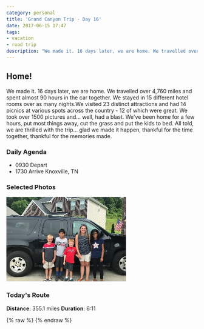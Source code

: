 ```yaml
---
category: personal
title: 'Grand Canyon Trip - Day 16'
date: 2017-06-15 17:47
tags:
- vacation
- road trip
description: "We made it. 16 days later, we are home. We travelled over 4,760 miles and spent almost 90 hours in the car together. We stayed in 15 different hotel rooms over as many nights. We visited 23 distinct attractions and had 14 picnics at various spots across the country - 12 of which were great. We took over 1500 pictures and... well, had a blast. We've been home for a few hours, put most things away, cut the grass and put the kids to bed. All told, we are thrilled with the trip... glad we made it happen, thankful for the time together, thankful for the memories made."
---
```


## Home!
We made it. 16 days later, we are home. We travelled over 4,760 miles and spent almost 90 hours in the car together. We stayed in 15 different hotel rooms over as many nights.We visited 23 distinct attractions and had 14 picnics at various spots across the country - 12 of which were great. We took over 1500 pictures and... well, had a blast. We've been home for a few hours, put most things away, cut the grass and put the kids to bed. All told, we are thrilled with the trip... glad we made it happen, thankful for the time together, thankful for the memories made.


### Daily Agenda
- 0930 Depart
- 1730 Arrive Knoxville, TN


### Selected Photos
<div>

<a class="example-image-link" href="/images/IMG_0607.jpg" data-lightbox="daily-1" data-title="Proof we survivied"><img class="example-image lb_image" src="/images/IMG_0607_thumb.jpg" alt="image-1" /></a>

</div>


### Today's Route
__Distance__: 355.1 miles __Duration__: 6:11

<div id="map"></div>
{% raw %}
<script>
    var stops = [
        {name: 'SpringHill Suites', lat: 35.2024086, lon: -89.782424},
        {name: 'Home', lat: 35.9586595, lon: -84.065509}
    ];

    var encoded_route = "{yzuEns}bPoHks@cW{l@{Wop@k\\it@q^et@c_@au@ga@kx@k_@wz@w[mv@{[sv@{\\sx@s\\_x@i\\kw@y\\gx@u\\}w@u\\_x@{\\ix@u]}y@_b@ot@wd@cs@oc@kq@qd@yr@}d@ws@}d@ms@qd@cs@ab@wv@o[e|@i[o|@m[y|@g[g|@q[c}@w[c}@_Zuy@yZm{@{Va~@{Ra`AwRg`A{R_`A_Vo~@__@mx@ca@ev@o[ql@q_@ys@s_@{s@c`@ut@c^mq@_^eq@g_@es@g_@is@q`@}t@ka@gq@a`@ir@g^es@u\\sp@mZ{l@y\\wp@ob@{h@ar@cOut@mPyt@mPsu@_Q_s@_Pau@sPol@y^uM}`AkMi`AyQsdAkXq_AyWk~@wVc~@_Qs|@iP_z@sP{z@gPqy@_Owu@cNir@_Oqu@aM_o@{Lgn@kOwv@sPa|@}Omx@qPoz@cQe|@gTi{@uVk{@}Vy{@uWq~@sUy}@oSc~@_Tq`AqSg_AySi`AaTgaAsRa`AuQg_AyQc`AyQ}_AsQi_AwQs_AuUiaAsW}}@{Tqw@}Nio@cRuy@yRa|@mQy|@cJq`AgJy`AeJg`AmJobAoJkaA{H}~@W{aAWgeAUoaAoNi|@iYi{@mWk|@wUsy@{Uwy@qVs{@eWa}@iUq`A{Rg_AgSe`AcQqy@yL}k@{P{x@{Qk{@wU}v@}\\kw@}[su@sYmz@eLm|@aIwy@uIi}@cJk_AiJm`A}Iq~@qNc_AmPgcAoP{cAqP{cAcPgbAcPebAySycAeXmbA}Uw|@gWc`AiOuaAwKs_AqWy_AcTaaA}HocAyHidA{HoeAkPqaAwSqbAuN}dAmN}cAoNecAoHmdAlEy~@vEkeAnFofAbEagAsB_dAsIoeAmIcdAkHu{@t@{}@jDucA_IsbAuP_cAePuaAwPu_A{\\iy@y^{y@c_@{z@m_@g{@__@yy@a_@mz@a_@oz@wXqo@gMmq@`@am@bBwz@~B}eA`CygAZy_AQ_bAiHq`A`KqaApPm_A_G}eAdPk`AsCqeAuBcgA_SucAwBmeAg_@ev@mYq}@uRiaAEocAKefArGk`A|Gsz@uHgw@aIww@oI}y@hPgaA|UyaAtFmfAhFqdAvEgbA_Ps}@o]wx@oOy~@aAmaAyGy}@mUgx@sW_|@c\\ux@o_@ew@s`@}v@wf@wp@of@oo@q^su@yZqw@gd@}o@e`@}p@_c@ip@cl@}e@in@mc@m[y|@kc@_v@aRsaAsOybAqZsx@oa@kp@}Vg~@qV{~@uDmbAlIadAnDeeAmS}}@uZ}y@_Y}y@qH}aA}GmbAaS{{@}Yo{@cKo|@Rg_AiDc_AuImaAoIcbA}BucAI}bAoFsdA`JybArRuaA`OudAoGydAySy`AeYa}@{W_{@hTqy@fRix@eJqr@a]oy@k\\uz@c\\ix@{d@_r@_q@q]{k@{h@kj@eh@qd@ub@o]sr@qWey@kI__A}IuaA}HsaAZqcAdIo`Ab`@qv@nSkx@pAk}@i@c~@oAk~@yAg}@rLmaA~G{aAa[az@iYqu@uZww@gk@gd@}q@aYqe@wl@wd@wq@if@ik@ga@eq@_g@_g@id@go@}_@{k@}Zoh@wH{m@sHwp@oGeo@M{w@kEw}@kNau@ca@oVk_@kYmNcm@yLym@|Zk^ld@kObi@g\\ze@qk@_Cuq@kVuu@_A{q@jQql@tV{f@`V}e@jPsg@Eml@cG_r@qGgs@aG{q@`Byu@~F{t@zCwz@|Bsz@qE}y@y[mt@o\\sn@{[om@{^er@g]{o@wVeu@i@{~@bBw~@vAky@bBg~@fBg_A~Aw}@`Bsy@kGcx@sJwq@lQmQ`EDa^w\\mGyq@_F_aAuGkaA_HoaA{GkaAsGiaAaHqaA}GcaA{GoaAeGqaAj@gbAt@u`At@su@j@yy@v@g_Ar@y}@r@m{@r@k|@t@o|@p@uv@p@q{@gH{w@oLqz@wLw{@cMm}@uM{_AkEoaA]gbA_@mbAe@ebAbDsaArHoaAxHmaAlOy~@zYgx@~Zgz@xXcv@zRwi@jDio@pDks@`Nso@Ruv@{Uus@uTkr@Isw@vOwv@bSww@}KgaAoLg`AkLk`A{HibAuKw`AcLi{@fDucAfD}aANwaAmAs{@jHkz@pIiaAhOi_A~Xkz@jWc{@lNu~@za@{o@xf@gm@v\\cu@g@_bAnUy{@tNk_AlDo~@rDg_AiFiaAoFy~@l_@}q@xi@kh@|t@cE`l@eb@nh@mg@tK_}@vSu{@j^_v@b^iv@iFe{@ud@ko@c^iv@u]mv@_e@ul@gt@_Ni[av@yQu~@yQe~@wOi_AyEyaAkEkaA_H}}@eFyy@tAk~@fBcz@jCoaAzPm~@dDgaAgCibAc@abA_@gbArB}aAbAebANkbAvC_bAkE}aAsByaAuGw`AsL_`AqB}bAi^{t@aCu~@hQmx@jGm{@gFe{@{@ot@zd@u\\~a@__@bLck@qOep@{V{v@i@a`AnCu|@{_@gl@pCi|@Ie_AqAeaAjMi~@`i@kg@bn@{a@~i@sh@bi@wh@hs@_Qdk@}f@ng@yk@r_@et@t]yr@h\\ct@fa@mt@pj@ak@`d@yp@fRw|@vHe{@hIka@~Bgu@jKs_A|MseAfX_`Ava@_y@hb@qx@v`@av@`b@gu@hb@kt@r`@_u@h]cy@f]}w@jZur@xYop@t`@kh@}RmTx[rGzW}n@ja@as@xa@et@xa@es@fSe|@~D_bAx[cw@|Zaz@d]aw@fj@{h@zh@gl@bg@_m@be@{n@|X_{@zWk{@|Wo{@`Pa~@rLk}@xSw|@ll@ic@~KgaAxTi|@cMw~@ya@sr@on@}YyJu}@P{cAtPyz@vRy~@`N_`A}DqaAyTa}@mKwy@dHm|@b`@gt@je@sm@uLoy@q[mr@_Pgz@{Ps{@}Gq_AkK{`AmSex@oXst@}Vsw@pAq~@~Pcz@hKit@t]wg@nG_`AvUuq@tHey@hNmy@hZuv@fZyu@n[gq@lYsd@hWio@aAsaAgBkcAaBqbAb@o_AfQiy@dX_t@|HsbAtMk~@|Ja~@yT{x@{Zax@yZqx@_[_x@mSa}@qBoaAfL__A|Wqx@pWau@jMs{@mBwcAqDqaAqDwaAf@ebAnE_{@_[kp@mNqq@al@rH";

    function initMap() {
        var mid_point =  {lat: 36.159305, lng: -86.749004};

        var map = new google.maps.Map(document.getElementById('map'), {
            zoom: 7,
            center: mid_point,
            fullscreenControl: true,
            styles: [
                {
                    "featureType": "administrative",
                    "elementType": "all",
                    "stylers": [{"saturation": "-100"}]
                },
                {
                    "featureType": "administrative.province",
                    "elementType": "all",
                    "stylers": [{"visibility": "on"}]
                },
                {
                    "featureType": "landscape",
                    "elementType": "all",
                    "stylers": [{"saturation": -100}, {"lightness": 65}, {"visibility": "on"}]
                },
                {
                    "featureType": "poi",
                    "elementType": "all",
                    "stylers": [{"saturation": -100}, {"lightness": "50"}, {"visibility": "simplified"}]
                },
                {
                    "featureType": "road",
                    "elementType": "all",
                    "stylers": [{"saturation": "-100"}]
                },
                {
                    "featureType": "road.highway",
                    "elementType": "all",
                    "stylers": [{"visibility": "simplified"}]
                },
                {
                    "featureType": "road.arterial",
                    "elementType": "all",
                    "stylers": [{"lightness": "30"}]
                },
                {
                    "featureType": "road.local",
                    "elementType": "all",
                    "stylers": [{"lightness": "40"}]
                },
                {
                    "featureType": "transit",
                    "elementType": "all",
                    "stylers": [{"saturation": -100}, {"visibility": "simplified"}]
                },
                {
                    "featureType": "water",
                    "elementType": "geometry",
                    "stylers": [{"hue": "#ffff00"}, {"lightness": -25}, {"saturation": -97}]
                },
                {
                    "featureType": "water",
                    "elementType": "labels",
                    "stylers": [{"lightness": -25 },{"saturation": -100}]
                }
            ]
        });

        for (var i = 0; i < stops.length; i++) {
          var latLng = new google.maps.LatLng(stops[i].lat, stops[i].lon);
          var marker = new google.maps.Marker({
            position: latLng,
            map: map,
            title: stops[i].name
          });
        }

        var routePath = new google.maps.Polyline({
          path: google.maps.geometry.encoding.decodePath(encoded_route),
          geodesic: true,
          strokeColor: '#FF0000',
          strokeOpacity: 1.0,
          strokeWeight: 4
        });

        routePath.setMap(map);

    }
</script>
{% endraw %}
<script async defer src="https://maps.googleapis.com/maps/api/js?key=AIzaSyCgUYlm-BQOCLSc66tIMVe3DUSXwxpAjDw&libraries=geometry&callback=initMap">
</script>





